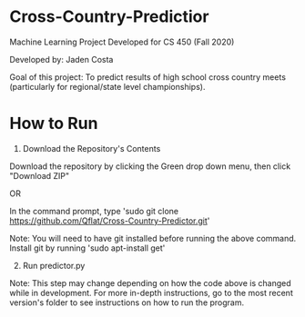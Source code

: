 # Cross-Country-Predictior
Machine Learning Project Developed for CS 450 (Fall 2020)

Developed by: Jaden Costa

Goal of this project: To predict results of high school cross country meets (particularly for regional/state level championships). 

# How to Run 

1. Download the Repository's Contents

Download the repository by clicking the Green drop down menu, then click "Download ZIP"

OR

In the command prompt, type 'sudo git clone https://github.com/Qflat/Cross-Country-Predictor.git'

Note: You will need to have git installed before running the above command. Install git by running 'sudo apt-install get'

2. Run predictor.py

Note: This step may change depending on how the code above is changed while in development. For more in-depth instructions, go to the 
most recent version's folder to see instructions on how to run the program. 
